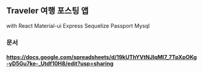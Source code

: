 ## Traveler 여행 포스팅 앱

with React Material-ui Express Sequelize Passport Mysql

### 문서

#### https://docs.google.com/spreadsheets/d/19kUThYVtNJIqMl7_7TpXpOKg-yD5Gu7ke-_Utdf10H8/edit?usp=sharing
